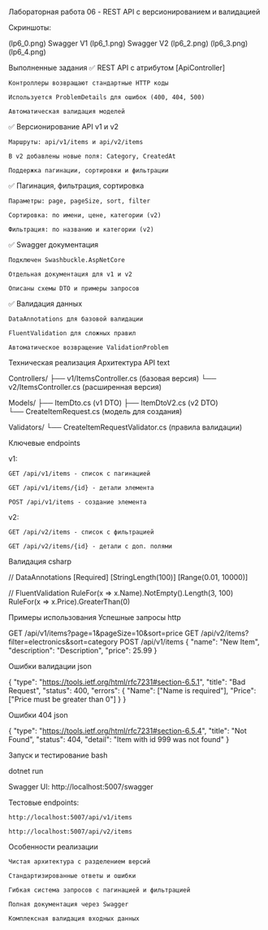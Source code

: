 Лабораторная работа 06 - REST API с версионированием и валидацией

Скриншоты:

(lp6_0.png) Swagger V1
(lp6_1.png) Swagger V2
(lp6_2.png) 
(lp6_3.png)
(lp6_4.png)

Выполненные задания
✅ REST API с атрибутом [ApiController]

    Контроллеры возвращают стандартные HTTP коды

    Используется ProblemDetails для ошибок (400, 404, 500)

    Автоматическая валидация моделей

✅ Версионирование API v1 и v2

    Маршруты: api/v1/items и api/v2/items

    В v2 добавлены новые поля: Category, CreatedAt

    Поддержка пагинации, сортировки и фильтрации

✅ Пагинация, фильтрация, сортировка

    Параметры: page, pageSize, sort, filter

    Сортировка: по имени, цене, категории (v2)

    Фильтрация: по названию и категории (v2)

✅ Swagger документация

    Подключен Swashbuckle.AspNetCore

    Отдельная документация для v1 и v2

    Описаны схемы DTO и примеры запросов

✅ Валидация данных

    DataAnnotations для базовой валидации

    FluentValidation для сложных правил

    Автоматическое возвращение ValidationProblem

Техническая реализация
Архитектура API
text

Controllers/
├── v1/ItemsController.cs    (базовая версия)
└── v2/ItemsController.cs    (расширенная версия)

Models/
├── ItemDto.cs              (v1 DTO)
├── ItemDtoV2.cs            (v2 DTO)  
└── CreateItemRequest.cs    (модель для создания)

Validators/
└── CreateItemRequestValidator.cs (правила валидации)

Ключевые endpoints

v1:

    GET /api/v1/items - список с пагинацией

    GET /api/v1/items/{id} - детали элемента

    POST /api/v1/items - создание элемента

v2:

    GET /api/v2/items - список с фильтрацией

    GET /api/v2/items/{id} - детали с доп. полями

Валидация
csharp

// DataAnnotations
[Required]
[StringLength(100)]
[Range(0.01, 10000)]

// FluentValidation
RuleFor(x => x.Name).NotEmpty().Length(3, 100)
RuleFor(x => x.Price).GreaterThan(0)

Примеры использования
Успешные запросы
http

GET /api/v1/items?page=1&pageSize=10&sort=price
GET /api/v2/items?filter=electronics&sort=category
POST /api/v1/items
{
  "name": "New Item",
  "description": "Description",
  "price": 25.99
}

Ошибки валидации
json

{
  "type": "https://tools.ietf.org/html/rfc7231#section-6.5.1",
  "title": "Bad Request",
  "status": 400,
  "errors": {
    "Name": ["Name is required"],
    "Price": ["Price must be greater than 0"]
  }
}

Ошибки 404
json

{
  "type": "https://tools.ietf.org/html/rfc7231#section-6.5.4",
  "title": "Not Found",
  "status": 404,
  "detail": "Item with id 999 was not found"
}

Запуск и тестирование
bash

dotnet run

Swagger UI: http://localhost:5007/swagger

Тестовые endpoints:

    http://localhost:5007/api/v1/items

    http://localhost:5007/api/v2/items

Особенности реализации

    Чистая архитектура с разделением версий

    Стандартизированные ответы и ошибки

    Гибкая система запросов с пагинацией и фильтрацией

    Полная документация через Swagger

    Комплексная валидация входных данных
        